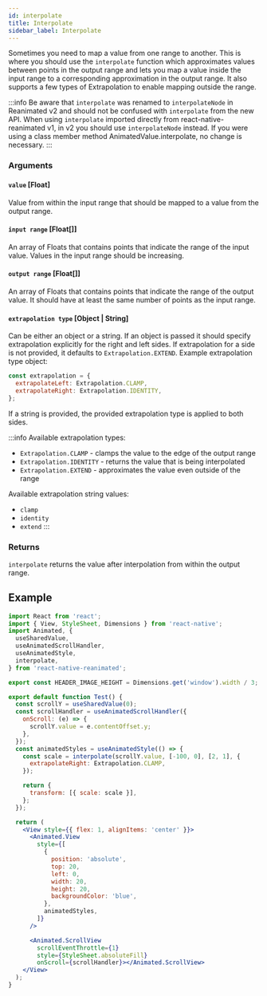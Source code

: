 ```yaml
---
id: interpolate
title: Interpolate
sidebar_label: Interpolate
---
```


Sometimes you need to map a value from one range to another. This is where you should use the `interpolate` function which approximates values between points in the output range and lets you map a value inside the input range to a corresponding approximation in the output range. It also supports a few types of Extrapolation to enable mapping outside the range.

:::info
Be aware that `interpolate` was renamed to `interpolateNode` in Reanimated v2 and should not be confused with `interpolate` from the new API. When using `interpolate` imported directly from react-native-reanimated v1, in v2 you should use `interpolateNode` instead. If you were using a class member method AnimatedValue.interpolate, no change is necessary.
:::

### Arguments

#### `value` [Float]

Value from within the input range that should be mapped to a value from the output range.

#### `input range` [Float[]]

An array of Floats that contains points that indicate the range of the input value. Values in the input range should be increasing.

#### `output range` [Float[]]

An array of Floats that contains points that indicate the range of the output value. It should have at least the same number of points as the input range.

#### `extrapolation type` [Object | String]

Can be either an object or a string. If an object is passed it should specify extrapolation explicitly for the right and left sides. If extrapolation for a side is not provided, it defaults to `Extrapolation.EXTEND`. Example extrapolation type object:

```js
const extrapolation = {
  extrapolateLeft: Extrapolation.CLAMP,
  extrapolateRight: Extrapolation.IDENTITY,
};
```

If a string is provided, the provided extrapolation type is applied to both sides.

:::info
Available extrapolation types:

- `Extrapolation.CLAMP` - clamps the value to the edge of the output range
- `Extrapolation.IDENTITY` - returns the value that is being interpolated
- `Extrapolation.EXTEND` - approximates the value even outside of the range

Available extrapolation string values:

- `clamp`
- `identity`
- `extend`
  :::

### Returns

`interpolate` returns the value after interpolation from within the output range.

## Example

```jsx
import React from 'react';
import { View, StyleSheet, Dimensions } from 'react-native';
import Animated, {
  useSharedValue,
  useAnimatedScrollHandler,
  useAnimatedStyle,
  interpolate,
} from 'react-native-reanimated';

export const HEADER_IMAGE_HEIGHT = Dimensions.get('window').width / 3;

export default function Test() {
  const scrollY = useSharedValue(0);
  const scrollHandler = useAnimatedScrollHandler({
    onScroll: (e) => {
      scrollY.value = e.contentOffset.y;
    },
  });
  const animatedStyles = useAnimatedStyle(() => {
    const scale = interpolate(scrollY.value, [-100, 0], [2, 1], {
      extrapolateRight: Extrapolation.CLAMP,
    });

    return {
      transform: [{ scale: scale }],
    };
  });

  return (
    <View style={{ flex: 1, alignItems: 'center' }}>
      <Animated.View
        style={[
          {
            position: 'absolute',
            top: 20,
            left: 0,
            width: 20,
            height: 20,
            backgroundColor: 'blue',
          },
          animatedStyles,
        ]}
      />

      <Animated.ScrollView
        scrollEventThrottle={1}
        style={StyleSheet.absoluteFill}
        onScroll={scrollHandler}></Animated.ScrollView>
    </View>
  );
}
```
